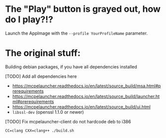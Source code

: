 # The "Play" button is grayed out, how do I play?!?
Launch the AppImage with the ```--profile YourProfileName``` parameter.

# The original stuff:
Building debian packages, if you have all dependencies installed

[TODO] Add all dependencies here
- https://mcpelauncher.readthedocs.io/en/latest/source_build/msa.html#prerequirements
- https://mcpelauncher.readthedocs.io/en/latest/source_build/launcher.html#prerequirements
- https://mcpelauncher.readthedocs.io/en/latest/source_build/ui.html
- `libssl-dev` (openssl 1.1.0 or newer)

[TODO] Fix mcpelauncher-client do not hardcode deb to i386

`CC=clang CXX=clang++ ./build.sh`
